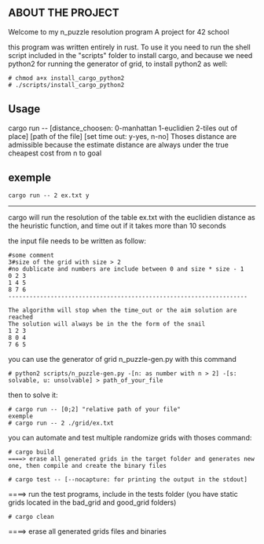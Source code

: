 ## ABOUT THE PROJECT

Welcome to my n_puzzle resolution program
A project for 42 school 

this program was written entirely in rust. To use it you need to run the shell script included in the "scripts" folder to install cargo, and because we need python2 for running the generator of grid, to install python2 as well:
```
# chmod a+x install_cargo_python2 
# ./scripts/install_cargo_python2
```
## Usage 

cargo run -- [distance_choosen: 0-manhattan 1-euclidien 2-tiles out of place] [path of the file] [set time out: y-yes, n-no]
Thoses distance are admissible because the estimate distance are always under the true cheapest cost from n to goal

## exemple 
```
cargo run -- 2 ex.txt y
```
--------------------------------------------------------------------
cargo will run the resolution of the table ex.txt with the euclidien distance as the heuristic function,
and time out if it takes more than 10 seconds

the input file needs to be written as follow:
```
#some comment
3#size of the grid with size > 2
#no dublicate and numbers are include between 0 and size * size - 1
0 2 3
1 4 5
8 7 6
--------------------------------------------------------------------

The algorithm will stop when the time_out or the aim solution are reached
The solution will always be in the the form of the snail
1 2 3
8 0 4
7 6 5
```

you can use the generator of grid n_puzzle-gen.py with this command
```
# python2 scripts/n_puzzle-gen.py -[n: as number with n > 2] -[s: solvable, u: unsolvable] > path_of_your_file 
```
then to solve it:
```
# cargo run -- [0;2] "relative path of your file"
exemple
# cargo run -- 2 ./grid/ex.txt
```
you can automate and test multiple randomize grids with thoses command:
```
# cargo build
====> erase all generated grids in the target folder and generates new one, then compile and create the binary files 
```
```
# cargo test -- [--nocapture: for printing the output in the stdout]
```
====> run the test programs, include in the tests folder (you have static grids located in the bad_grid and good_grid folders)
```
# cargo clean
```
====> erase all generated grids files and binaries

